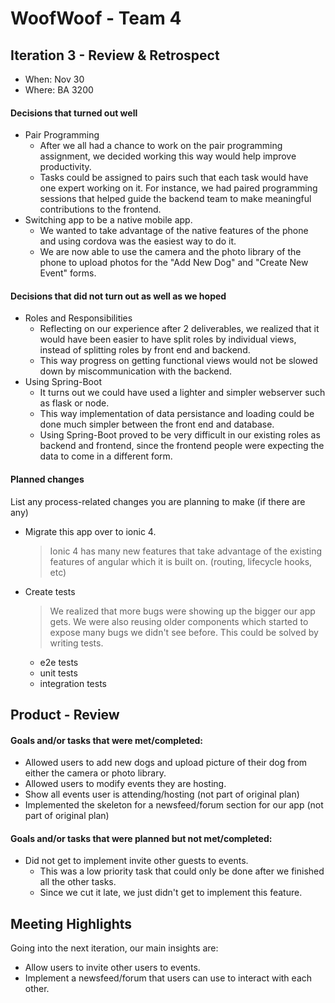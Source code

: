 # WoofWoof - Team 4

## Iteration 3 - Review & Retrospect

- When: Nov 30
- Where: BA 3200

#### Decisions that turned out well

- Pair Programming
  - After we all had a chance to work on the pair programming assignment, we decided working this way would help improve productivity.
  - Tasks could be assigned to pairs such that each task would have one expert working on it. For instance, we had paired programming sessions that helped guide the backend team to make meaningful contributions to the frontend.
- Switching app to be a native mobile app.
  - We wanted to take advantage of the native features of the phone and using cordova was the easiest way to do it.
  - We are now able to use the camera and the photo library of the phone to upload photos for the "Add New Dog" and "Create New Event" forms.

#### Decisions that did not turn out as well as we hoped

- Roles and Responsibilities
  - Reflecting on our experience after 2 deliverables, we realized that it would have been easier to have split roles by individual views, instead of splitting roles by front end and backend.
  - This way progress on getting functional views would not be slowed down by miscommunication with the backend.
- Using Spring-Boot
  - It turns out we could have used a lighter and simpler webserver such as flask or node.
  - This way implementation of data persistance and loading could be done much simpler between the front end and database.
  - Using Spring-Boot proved to be very difficult in our existing roles as backend and frontend, since the frontend people were expecting the data to come in a different form.

#### Planned changes

List any process-related changes you are planning to make (if there are any)

- Migrate this app over to ionic 4.
  > Ionic 4 has many new features that take advantage of the existing features of angular which it is built on. (routing, lifecycle hooks, etc)
- Create tests
  > We realized that more bugs were showing up the bigger our app gets. We were also reusing older components which started to expose many bugs we didn't see before. This could be solved by writing tests.
  - e2e tests
  - unit tests
  - integration tests

## Product - Review

#### Goals and/or tasks that were met/completed:

- Allowed users to add new dogs and upload picture of their dog from either the camera or photo library.
- Allowed users to modify events they are hosting.
- Show all events user is attending/hosting (not part of original plan)
- Implemented the skeleton for a newsfeed/forum section for our app (not part of original plan)

#### Goals and/or tasks that were planned but not met/completed:

- Did not get to implement invite other guests to events.
    - This was a low priority task that could only be done after we finished all the other tasks.
    - Since we cut it late, we just didn't get to implement this feature.

## Meeting Highlights

Going into the next iteration, our main insights are:

- Allow users to invite other users to events.
- Implement a newsfeed/forum that users can use to interact with each other.
